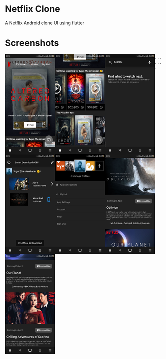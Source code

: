 # Netflix Clone

A Netflix Android clone UI using flutter

# Screenshots

<img src="ops/ss1.png" style="float:left" height="320" width=160>.
<img src="ops/ss2.png" style="float:left" height="320" width=160>. 
<img src="ops/ss3.png" style="float:left" height="320" width=160>.
<img src="ops/ss4.png" style="float:left" height="320" width=160>.
<img src="ops/ss5.png" style="float:left" height="320" width=160>.
<img src="ops/ss6.png" style="float:left" height="320" width=160>.
<img src="ops/ss7.png" style="float:left" height="320" width=160>.
